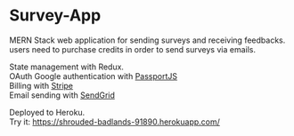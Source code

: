 # Survey-App
MERN Stack web application for sending surveys and receiving feedbacks.<br/>
users need to purchase credits in order to send surveys via emails.<br/>

State management with Redux.<br/>
OAuth Google authentication with [PassportJS](https://www.npmjs.com/package/passport)<br/>
Billing with [Stripe](https://stripe.com/)<br/>
Email sending with [SendGrid](https://app.sendgrid.com/)<br/>

Deployed to Heroku.<br/>
Try it: https://shrouded-badlands-91890.herokuapp.com/ <br/>

